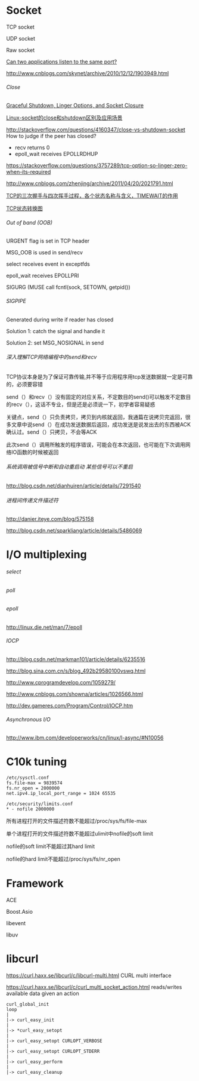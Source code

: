 # Socket

TCP socket

UDP socket

Raw socket

[Can two applications listen to the same port?](
http://stackoverflow.com/questions/14388706/socket-options-so-reuseaddr-and-so-reuseport-how-do-they-differ-do-they-mean-t)

http://www.cnblogs.com/skynet/archive/2010/12/12/1903949.html

###### Close

[Graceful Shutdown, Linger Options, and Socket Closure](https://docs.microsoft.com/en-us/windows/desktop/WinSock/graceful-shutdown-linger-options-and-socket-closure-2)

[Linux-socket的close和shutdown区别及应用场景](https://www.cnblogs.com/JohnABC/p/7238241.html)

http://stackoverflow.com/questions/4160347/close-vs-shutdown-socket
How to judge if the peer has closed?
- recv returns 0
- epoll_wait receives EPOLLRDHUP

https://stackoverflow.com/questions/3757289/tcp-option-so-linger-zero-when-its-required

http://www.cnblogs.com/zhenjing/archive/2011/04/20/2021791.html

[TCP的三次握手与四次挥手过程，各个状态名称与含义，TIMEWAIT的作用](https://blog.csdn.net/sinat_32487221/article/details/55272305)

[TCP状态转换图](https://www.cnblogs.com/qlee/archive/2011/07/12/2104089.html)

###### Out of band (OOB)

URGENT flag is set in TCP header

MSG_OOB is used in send/recv

select receives event in exceptfds

epoll_wait receives EPOLLPRI

SIGURG (MUSE call fcntl(sock, SETOWN, getpid())

###### SIGPIPE

Generated during write if reader has closed

Solution 1: catch the signal and handle it

Solution 2: set MSG_NOSIGNAL in send

###### 深入理解TCP网络编程中的send和recv

TCP协议本身是为了保证可靠传输,并不等于应用程序用tcp发送数据就一定是可靠的，必须要容错

send（）和recv（）没有固定的对应关系，不定数目的send()可以触发不定数目的recv（），这话不专业，但是还是必须说一下，初学者容易疑惑

关键点，send（）只负责拷贝，拷贝到内核就返回，我通篇在说拷贝完返回，很多文章中说send（）在成功发送数据后返回，成功发送是说发出去的东西被ACK确认过。send（）只拷贝，不会等ACK

此次send（）调用所触发的程序错误，可能会在本次返回，也可能在下次调用网络IO函数的时候被返回

###### 系统调用被信号中断和自动重启动 某些信号可以不重启

http://blog.csdn.net/dianhuiren/article/details/7291540

###### 进程间传递文件描述符

http://danier.iteye.com/blog/575158

http://blog.csdn.net/sparkliang/article/details/5486069




# I/O multiplexing

###### select

###### poll

###### epoll

http://linux.die.net/man/7/epoll

###### IOCP

http://blog.csdn.net/markman101/article/details/6235516

http://blog.sina.com.cn/s/blog_492b29580100vswq.html

http://www.cprogramdevelop.com/1059279/

http://www.cnblogs.com/showna/articles/1026566.html

http://dev.gameres.com/Program/Control/IOCP.htm

###### Asynchronous I/O

http://www.ibm.com/developerworks/cn/linux/l-async/#N10056




# C10k tuning

```
/etc/sysctl.conf
fs.file-max = 9839574
fs.nr_open = 2000000
net.ipv4.ip_local_port_range = 1024 65535

/etc/security/limits.conf
* - nofile 2000000
```

所有进程打开的文件描述符数不能超过/proc/sys/fs/file-max

单个进程打开的文件描述符数不能超过ulimit中nofile的soft limit

nofile的soft limit不能超过其hard limit

nofile的hard limit不能超过/proc/sys/fs/nr_open




# Framework

ACE

Boost.Asio

libevent

libuv




# libcurl

https://curl.haxx.se/libcurl/c/libcurl-multi.html  CURL multi interface

https://curl.haxx.se/libcurl/c/curl_multi_socket_action.html  reads/writes available data given an action

```
curl_global_init
loop
|
|-> curl_easy_init
|
|-> *curl_easy_setopt
|
|-> curl_easy_setopt CURLOPT_VERBOSE
|
|-> curl_easy_setopt CURLOPT_STDERR
|
|-> curl_easy_perform
|
|-> curl_easy_cleanup
```
